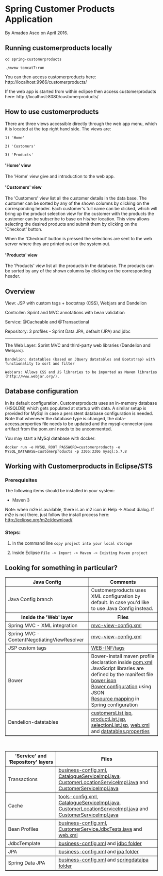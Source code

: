 # Spring Customer Products Application

By Amadeo Asco on April 2016.


## Running customerproducts locally
``cd spring-customerproducts``
	
``./mvnw tomcat7:run``

You can then access customerproducts here: http://localhost:9966/customerproducts/

If the web app is started from within eclipse then access customerproducts 
here: http://localhost:8080/customerproducts/


## How to use customerproducts

There are three views accessible directly through the web app menu, which it is 
located at the top right hand side. The views are:

	1) 'Home'

	2) 'Customers'

	3) 'Products'

#### 'Home' view
The 'Home' view give and introduction to the web app.

#### 'Customers' view
The 'Customers' view list all the customer details in the data base. The 
customer can be sorted by any of the shown columns by clicking on the 
corresponding header. Each customer's full name can be clicked, which will 
bring up the product selection view for the customer with the products the 
customer can be subscribe to base on his/her location. This view allows 
selecting the desired products and submit them by clicking on the 'Checkout' 
button.

When the 'Checkout' button is pressed the selections are sent to the web server 
where they are printed out on the system out.

#### 'Products' view
The 'Products' view list all the products in the database. The products can be 
sorted by any of the shown columns by clicking on the corresponding header.


## Overview
View: JSP with custom tags + bootstrap (CSS), Webjars and Dandelion

Controller: Sprint and MVC annotations with bean validation

Service: @Cacheable and @Transactional

Repository: 3 profiles - Sprint Data JPA, default (JPA) and jdbc

---

The Web Layer: Sprint MVC and third-party web libraries (Dandelion and Webjars).

	Dandelion: datatables (based on JQuery datatables and Bootstrap) with functionality to sort and filter
	
	Webjars: Allows CSS and JS libraries to be imported as Maven libraries (http://www.webjar.org/).


## Database configuration

In its default configuration, Customerproducts uses an in-memory database 
(HSQLDB) which gets populated at startup with data. A similar setup is provided 
for MySql in case a persistent database configuration is needed. Note that 
whenever the database type is changed, the data-access.properties file needs to 
be updated and the mysql-connector-java artifact from the pom.xml needs to be 
uncommented.

You may start a MySql database with docker:

``docker run -e MYSQL_ROOT_PASSWORD=customerproducts -e MYSQL_DATABASE=customerproducts -p 3306:3306 mysql:5.7.8``

## Working with Customerproducts in Eclipse/STS

### Prerequisites
The following items should be installed in your system:
* Maven 3

Note: when m2e is available, there is an m2 icon in Help -> About dialog.
If m2e is not there, just follow the install process here: http://eclipse.org/m2e/download/


### Steps:

1) In the command line
``copy project into your local storage``

2) Inside Eclipse
``File -> Import -> Maven -> Existing Maven project``


## Looking for something in particular?

<table border="1">
  <tr>
    <th width="300px">Java Config</th><th width="510px">Comments</th>
  </tr>
  <tr>
    <td>Java Config branch</td>
    <td>
      Customerproducts uses XML configuration by default. In case you'd like to 
      use Java Config instead.
    </td>
  </tr>
  <tr>
    <th width="300px">Inside the 'Web' layer</th><th width="300px">Files</th>
  </tr>
  <tr>
    <td>Spring MVC - XML integration</td>
    <td><a href="/src/main/resources/spring/mvc-view-config.xml">mvc-view-config.xml</a></td>
  </tr>
  <tr>
    <td>Spring MVC - ContentNegotiatingViewResolver</td>
    <td><a href="/src/main/resources/spring/mvc-view-config.xml">mvc-view-config.xml</a></td>
  </tr>
  <tr>
    <td>JSP custom tags</td>
    <td>
      <a href="/src/main/webapp/WEB-INF/tags">WEB-INF/tags</a>
    </td>
  </tr>
  <tr>
    <td>Bower</td>
    <td>
      Bower-install maven profile declaration inside <a href="/pom.xml">pom.xml</a> <br />
      JavaScript libraries are defined by the manifest file <a href="/bower.json">bower.json</a> <br />
      <a href="/.bowerrc">Bower configuration</a> using JSON <br />
      <a href="/src/main/resources/spring/mvc-core-config.xml#L30">Resource mapping</a> in Spring configuration <br />
	</td>
  </tr>
  <tr>
    <td>Dandelion-datatables</td>
    <td>
      <a href="/src/main/webapp/WEB-INF/jsp/customers/customersList.jsp">customersList.jsp</a>, 
      <a href="/src/main/webapp/WEB-INF/jsp/products/productList.jsp">productList.jsp</a>, 
      <a href="/src/main/webapp/WEB-INF/jsp/products/selectionList.jsp">selectionList.jsp</a>, 
      <a href="/src/main/webapp/WEB-INF/web.xml">web.xml</a> and 
      <a href="/src/main/resources/dandelion/datatables/datatables.properties">datatables.properties</a> 
   </td>
  </tr>
</table>
<br />
<table border="1">
  <tr>
    <th width="300px">'Service' and 'Repository' layers</th><th width="510px">Files</th>
  </tr>
  <tr>
    <td>Transactions</td>
    <td>
      <a href="/src/main/resources/spring/business-config.xml">business-config.xml</a>, 
      <a href="/src/main/java/org/springframework/samples/customerproducts/service/CatalogueServiceImpl.java">CatalogueServiceImpl.java</a>, 
      <a href="/src/main/java/org/springframework/samples/customerproducts/service/CustomerLocationServiceImpl.java">CustomerLocationServiceImpl.java</a> and  
      <a href="/src/main/java/org/springframework/samples/customerproducts/service/CustomerServiceImpl.java">CustomerServiceImpl.java</a>
    </td>
  </tr>
  <tr>
    <td>Cache</td>
      <td>
       <a href="/src/main/resources/spring/tools-config.xml">tools-config.xml</a>,
      <a href="/src/main/java/org/springframework/samples/customerproducts/service/CatalogueServiceImpl.java">CatalogueServiceImpl.java</a>, 
       <a href="/src/main/java/org/springframework/samples/customerproducts/service/CustomerLocationServiceImpl.java">CustomerLocationServiceImpl.java</a> and 
       <a href="/src/main/java/org/springframework/samples/customerproducts/service/CustomerServiceImpl.java">CustomerServiceImpl.java</a>
    </td>
  </tr>
  <tr>
    <td>Bean Profiles</td>
    <td>
      <a href="/src/main/resources/spring/business-config.xml">business-config.xml</a>, 
      <a href="/src/test/java/org/springframework/samples/customerproducts/service/CustomerServiceJdbcTests.java">CustomerServiceJdbcTests.java</a> and 
      <a href="/src/main/webapp/WEB-INF/web.xml">web.xml</a>
    </td>
  </tr>
  <tr>
    <td>JdbcTemplate</td>
    <td>
      <a href="/src/main/resources/spring/business-config.xml">business-config.xml</a> and 
      <a href="/src/main/java/org/springframework/samples/customerproducts/repository/jdbc">jdbc folder</a>
    </td>
  </tr>
  <tr>
    <td>JPA</td>
    <td>
      <a href="/src/main/resources/spring/business-config.xml">business-config.xml</a> and 
      <a href="/src/main/java/org/springframework/samples/customerproducts/repository/jpa">jpa folder</a>
    </td>
  </tr>
  <tr>
    <td>Spring Data JPA</td>
    <td>
      <a href="/src/main/resources/spring/business-config.xml">business-config.xml</a> and 
      <a href="/src/main/java/org/springframework/samples/customerproducts/repository/springdatajpa">springdatajpa folder</a>
    </td>
  </tr>
</table>
